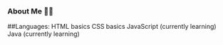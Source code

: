 ### About Me 🧑🏽

##Languages:
HTML basics
CSS basics
JavaScript (currently learning)
Java (currently learning)
